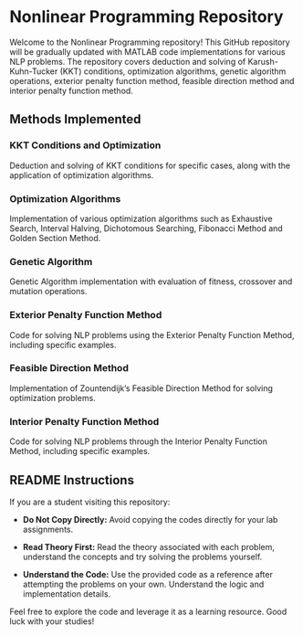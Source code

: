 # Nonlinear Programming Repository

Welcome to the Nonlinear Programming repository! This GitHub repository will be gradually updated with MATLAB code implementations for various NLP problems. The repository covers deduction and solving of Karush-Kuhn-Tucker (KKT) conditions, optimization algorithms, genetic algorithm operations, exterior penalty function method, feasible direction method and interior penalty function method.

## Methods Implemented

### KKT Conditions and Optimization
Deduction and solving of KKT conditions for specific cases, along with the application of optimization algorithms.

### Optimization Algorithms
Implementation of various optimization algorithms such as Exhaustive Search, Interval Halving, Dichotomous Searching, Fibonacci Method and Golden Section Method.

### Genetic Algorithm
Genetic Algorithm implementation with evaluation of fitness, crossover and mutation operations.

### Exterior Penalty Function Method
Code for solving NLP problems using the Exterior Penalty Function Method, including specific examples.

### Feasible Direction Method
Implementation of Zountendijk’s Feasible Direction Method for solving optimization problems.

### Interior Penalty Function Method
Code for solving NLP problems through the Interior Penalty Function Method, including specific examples.

## README Instructions
If you are a student visiting this repository:

- **Do Not Copy Directly:** Avoid copying the codes directly for your lab assignments.
  
- **Read Theory First:** Read the theory associated with each problem, understand the concepts and try solving the problems yourself.

- **Understand the Code:** Use the provided code as a reference after attempting the problems on your own. Understand the logic and implementation details.

Feel free to explore the code and leverage it as a learning resource. Good luck with your studies!
